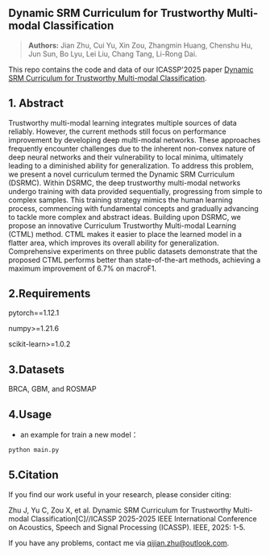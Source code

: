 ## Dynamic SRM Curriculum for Trustworthy Multi-modal Classification
> **Authors:**
Jian Zhu, Cui Yu, Xin Zou, Zhangmin Huang, Chenshu Hu, Jun Sun, Bo Lyu, Lei Liu, Chang Tang, Li-Rong Dai. 

This repo contains the code and data of our ICASSP'2025 paper [Dynamic SRM Curriculum for Trustworthy Multi-modal Classification](https://ieeexplore.ieee.org/abstract/document/10888724).

## 1. Abstract

Trustworthy multi-modal learning integrates multiple sources of data reliably. However, the current methods still focus on performance improvement by developing deep multi-modal networks. These approaches frequently encounter challenges due to the inherent non-convex nature of deep neural networks and their vulnerability to local minima, ultimately leading to a diminished ability for generalization. To address this problem, we present a novel curriculum termed the Dynamic SRM Curriculum (DSRMC). Within DSRMC, the deep trustworthy multi-modal networks undergo training with data provided sequentially, progressing from simple to complex samples. This training strategy mimics the human learning process, commencing with fundamental concepts and gradually advancing to tackle more complex and abstract ideas. Building upon DSRMC, we propose an innovative Curriculum Trustworthy Multi-modal Learning (CTML) method. CTML makes it easier to place the learned model in a flatter area, which improves its overall ability for generalization. Comprehensive experiments on three public datasets demonstrate that the proposed CTML performs better than state-of-the-art methods, achieving a maximum improvement of 6.7% on macroF1.

## 2.Requirements

pytorch==1.12.1

numpy>=1.21.6

scikit-learn>=1.0.2

## 3.Datasets
BRCA, GBM, and ROSMAP


## 4.Usage

- an example for train a new model：

```bash
python main.py
```



## 5.Citation

If you find our work useful in your research, please consider citing:

Zhu J, Yu C, Zou X, et al. Dynamic SRM Curriculum for Trustworthy Multi-modal Classification[C]//ICASSP 2025-2025 IEEE International Conference on Acoustics, Speech and Signal Processing (ICASSP). IEEE, 2025: 1-5.

If you have any problems, contact me via qijian.zhu@outlook.com.


